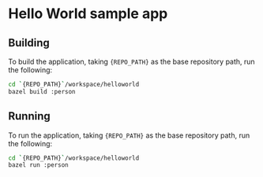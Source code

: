 # Hello World sample app

## Building
To build the application, taking `{REPO_PATH}` as the base repository path, run the following:

```bash
cd `{REPO_PATH}`/workspace/helloworld
bazel build :person
```

## Running
To run the application, taking `{REPO_PATH}` as the base repository path, run the following:

```bash
cd `{REPO_PATH}`/workspace/helloworld
bazel run :person
```
